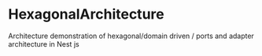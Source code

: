 # HexagonalArchitecture
Architecture demonstration of hexagonal/domain driven / ports and adapter architecture in Nest js 
